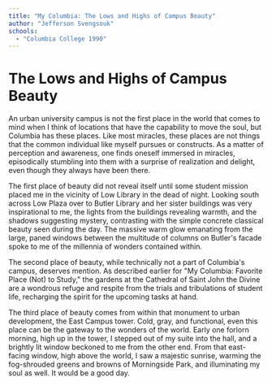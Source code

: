 ```yaml
---
title: "My Columbia: The Lows and Highs of Campus Beauty"
author: "Jefferson Svengsouk"
schools:
  - "Columbia College 1990"
---
```


# The Lows and Highs of Campus Beauty

An urban university campus is not the first place in the world that comes to mind when I think of locations that have the capability to move the soul, but Columbia has these places. Like most miracles, these places are not things that the common individual like myself pursues or constructs. As a matter of perception and awareness, one finds oneself immersed in miracles, episodically stumbling into them with a surprise of realization and delight, even though they always have been there.

The first place of beauty did not reveal itself until some student mission placed me in the vicinity of Low Library in the dead of night. Looking south across Low Plaza over to Butler Library and her sister buildings was very inspirational to me, the lights from the buildings revealing warmth, and the shadows suggesting mystery, contrasting with the simple concrete classical beauty seen during the day. The massive warm glow emanating from the large, paned windows between the multitude of columns on Butler's facade spoke to me of the millennia of wonders contained within.

The second place of beauty, while technically not a part of Columbia's campus, deserves mention. As described earlier for "My Columbia: Favorite Place (Not) to Study," the gardens at the Cathedral of Saint John the Divine are a wondrous refuge and respite from the trials and tribulations of student life, recharging the spirit for the upcoming tasks at hand.

The third place of beauty comes from within that monument to urban development, the East Campus tower. Cold, gray, and functional, even this place can be the gateway to the wonders of the world. Early one forlorn morning, high up in the tower, I stepped out of my suite into the hall, and a brightly lit window beckoned to me from the other end. From that east-facing window, high above the world, I saw a majestic sunrise, warming the fog-shrouded greens and browns of Morningside Park, and illuminating my soul as well. It would be a good day.
